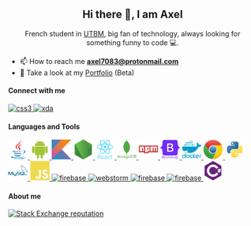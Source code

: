 
<!--
**axel7083/axel7083** is a ✨ _special_ ✨ repository because its `README.md` (this file) appears on your GitHub profile.

Here are some ideas to get you started:

- 🔭 I’m currently working on ...
- 🌱 I’m currently learning ...
- 👯 I’m looking to collaborate on ...
- 🤔 I’m looking for help with ...
- 💬 Ask me about ...
- 📫 How to reach me: ...
- 😄 Pronouns: ...
- ⚡ Fun fact: ...
-->

<h2 align="center">Hi there 👋, I am Axel</h2>

<p align="center">French student in <a href="https://www.utbm.fr/">UTBM</a>, big fan of technology, always looking for something funny to code 💻. </p>


- 📫 How to reach me **axel7083@protonmail.com**
- :book: Take a look at my <a href="https://axel7083.github.io/Portfolio/">Portfolio</a> (Beta)


<h4 align="left">Connect with me</h4>

<!-- Stakcoverflow  -->
<a href="https://stackoverflow.com/users/10160890/axel7083" target="_blank">  
<img src="https://upload.wikimedia.org/wikipedia/commons/thumb/e/ef/Stack_Overflow_icon.svg/768px-Stack_Overflow_icon.svg.png" alt="css3" width="40" height="40"/> 
</a> 

<!-- Xda -->
<a href="https://forum.xda-developers.com/member.php?u=7457720" target="_blank"> 
<img src="https://i.pinimg.com/originals/b3/8e/d7/b38ed7b5fcb8f95720c016281a25fafd.png" alt="xda" width="40" height="40"/> 
</a> 

<h4 align="left">Languages and Tools</h4>

<!-- Java -->
<a href="https://www.java.com/en/" target="_blank"> 
<img src="https://raw.githubusercontent.com/devicons/devicon/master/icons/java/java-original.svg" alt="Java" width="40" height="40"/> 
</a> 

<!-- Android -->
<a href="https://developer.android.com/" target="_blank"> 
<img src="https://raw.githubusercontent.com/devicons/devicon/master/icons/android/android-plain.svg" alt="Android" width="40" height="40"/> 
</a> 

<!-- Kotlin -->
<a href="https://kotlinlang.org/" target="_blank"> 
<img src="https://raw.githubusercontent.com/devicons/devicon/master/icons/kotlin/kotlin-original.svg" alt="Kotlin" width="40" height="40"/> 
</a> 

<!-- Nodejs -->
<a href="https://nodejs.org/" target="_blank"> 
<img src="https://raw.githubusercontent.com/devicons/devicon/master/icons/nodejs/nodejs-original.svg" alt="Nodejs" width="40" height="40"/> 
</a> 

<!-- ReactJs -->
<a href="https://reactjs.org/" target="_blank"> 
<img src="https://raw.githubusercontent.com/devicons/devicon/master/icons/react/react-original-wordmark.svg" alt="ReactJs" width="40" height="40"/> 
</a> 

<!-- MongoDB -->
<a href="https://www.mongodb.com/" target="_blank"> 
<img src="https://raw.githubusercontent.com/devicons/devicon/master/icons/mongodb/mongodb-plain-wordmark.svg" alt="MongoDB" width="40" height="40"/> 
</a>  

<!-- npm -->
<a href="https://www.npmjs.com/" target="_blank"> 
<img src="https://raw.githubusercontent.com/devicons/devicon/master/icons/npm/npm-original-wordmark.svg" alt="npm" width="40" height="40"/> 
</a> 

<!-- bootstrap -->
<a href="https://getbootstrap.com/" target="_blank"> 
<img src="https://raw.githubusercontent.com/devicons/devicon/master/icons/bootstrap/bootstrap-plain-wordmark.svg" alt="bootstrap" width="40" height="40"/> 
</a> 

<!-- Docker -->
<a href="https://www.docker.com/" target="_blank"> 
<img src="https://raw.githubusercontent.com/devicons/devicon/master/icons/docker/docker-plain-wordmark.svg" alt="Docker" width="40" height="40"/> 
</a> 

<!-- Chrome extension -->
<a href="https://developer.chrome.com/home" target="_blank"> 
<img src="https://raw.githubusercontent.com/devicons/devicon/master/icons/chrome/chrome-original.svg" alt="Chrome extension" width="40" height="40"/> 
</a> 

<!-- Python -->
<a href="https://www.python.org/" target="_blank"> 
<img src="https://raw.githubusercontent.com/devicons/devicon/master/icons/python/python-original.svg" alt="Python" width="40" height="40"/> 
</a> 

<!-- mySQL -->
<a href="https://www.mysql.com/" target="_blank"> 
<img src="https://raw.githubusercontent.com/devicons/devicon/master/icons/mysql/mysql-plain-wordmark.svg" alt="mySQL" width="40" height="40"/> 
</a> 



<!-- JS -->
<a href="https://www.w3schools.com/js/DEFAULT.asp" target="_blank"> 
<img src="https://raw.githubusercontent.com/devicons/devicon/master/icons/javascript/javascript-plain.svg" alt="JS" width="40" height="40"/> 
</a> 

<a href="https://www.jetbrains.com/idea/" target="_blank"> 
<img src="https://upload.wikimedia.org/wikipedia/commons/thumb/d/d5/IntelliJ_IDEA_Logo.svg/1024px-IntelliJ_IDEA_Logo.svg.png" alt="firebase" width="40" height="40"/> 
</a> 

<a href="https://www.jetbrains.com/webstorm/" target="_blank"> 
<img src="https://blog.buddyweb.fr/content/images/2020/01/1-e2bFJqGpZ8s3kRA5IFG7Ag.png" alt="webstorm" width="40" height="40"/> 
</a> 


<a href="https://unity.com/" target="_blank"> 
<img src="https://cdn.freebiesupply.com/logos/large/2x/unity-69-logo-black-and-white.png" alt="firebase" width="40" height="40"/> 
</a> 


<a href="https://www.blender.org/" target="_blank"> 
<img src="https://upload.wikimedia.org/wikipedia/commons/thumb/0/0c/Blender_logo_no_text.svg/512px-Blender_logo_no_text.svg.png" alt="firebase" width="40" height="40"/> 
</a> 


<a href="https://docs.microsoft.com/en-us/dotnet/csharp/" target="_blank"> 
<img src="https://raw.githubusercontent.com/devicons/devicon/master/icons/csharp/csharp-plain.svg" alt="csharp" width="40" height="40"/> 
</a> 

<h4 align="left">About me</h4>

<a href="https://stackoverflow.com/users/10160890/axel7083"> 
<img alt="Stack Exchange reputation" src="https://img.shields.io/stackexchange/stackoverflow/r/10160890?logo=stackoverflow">
</a>
